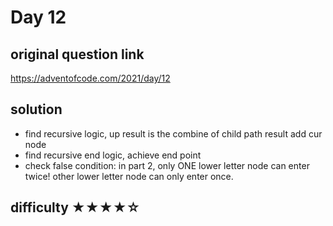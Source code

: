 # Day 12

## original question link

<https://adventofcode.com/2021/day/12>

## solution

- find recursive logic, up result is the combine of child path result add cur node
- find recursive end logic, achieve end point
- check false condition: in part 2, only ONE lower letter node can enter twice! other lower letter node can only enter once.

## difficulty  ★★★★☆
